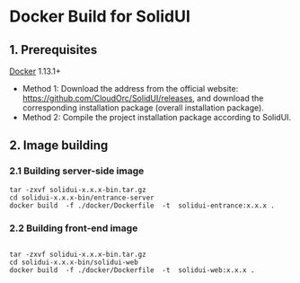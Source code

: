 # Docker Build for SolidUI

## 1. Prerequisites

[Docker](https://docs.docker.com/engine/install/) 1.13.1+

* Method 1: Download the address from the official website: https://github.com/CloudOrc/SolidUI/releases, and download the corresponding installation package (overall installation package).
* Method 2: Compile the project installation package according to SolidUI.

## 2. Image building

### 2.1 Building server-side image

```shell script
tar -zxvf solidui-x.x.x-bin.tar.gz
cd solidui-x.x.x-bin/entrance-server 
docker build  -f ./docker/Dockerfile  -t  solidui-entrance:x.x.x . 

```

### 2.2 Building front-end image

```shell script

tar -zxvf solidui-x.x.x-bin.tar.gz
cd solidui-x.x.x-bin/solidui-web
docker build  -f ./docker/Dockerfile  -t  solidui-web:x.x.x .

```